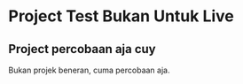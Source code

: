 # Project Test Bukan Untuk Live

## Project percobaan aja cuy

Bukan projek beneran, cuma percobaan aja.